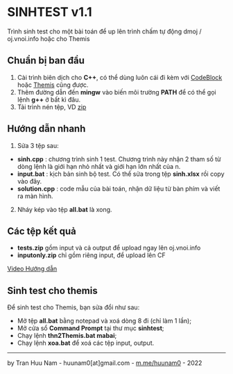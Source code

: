# SINHTEST v1.1
Trình sinh test cho một bài toán để up lên trình chấm tự động dmoj / oj.vnoi.info hoặc cho Themis

## Chuẩn bị ban đầu

1. Cài trình biên dịch cho **C++**, có thể dùng luôn cái đi kèm với [CodeBlock](https://drive.google.com/file/d/19jk4zx5ZBlLcmLPqW_0ZfHbAPZWd2VIO/view) hoặc [Themis](https://drive.google.com/file/d/1Zz3uXuTtG51N579zSmhtqWslgI82x8pH/view) cũng được.
2. Thêm đường dẫn đến **mingw** vào biến môi trường **PATH** để có thể gọi lệnh **g++** ở bất kì đâu.
3. Tải trình nén tệp, VD [zip](http://gnuwin32.sourceforge.net/packages/zip.htm)

## Hướng dẫn nhanh

1. Sửa 3 tệp sau:
+ **sinh.cpp** : chương trình sinh 1 test. Chương trình này nhận 2 tham số từ dòng lệnh là giới hạn nhỏ nhất và giới hạn lớn nhất của n.
+ **input.bat** : kịch bản sinh bộ test. Có thể sửa trong tệp **sinh.xlsx** rồi copy vào đây.
+ **solution.cpp** : code mẫu của bài toán, nhận dữ liệu từ bàn phím và viết ra màn hình.
2. Nháy kép vào tệp **all.bat** là xong.




## Các tệp kết quả

+ **tests.zip** gồm input và cả output để upload ngay lên oj.vnoi.info
+ **inputonly.zip** chỉ gồm riêng input, để upload lên CF 

[Video Hướng dẫn](https://www.youtube.com/watch?v=vyTOUv92PQM)

## Sinh test cho themis
Để sinh test cho Themis, bạn sửa đổi như sau:
+ Mở tệp **all.bat** bằng notepad và xoá dòng 8 đi (chỉ làm 1 lần);
+ Mở cửa sổ **Command Prompt** tại thư mục **sinhtest**;
+ Chạy lệnh **thn2Themis.bat mabai**;
+ Chạy lệnh **xoa.bat** để xoá các tệp input, output.

---------------
by Tran Huu Nam - huunam0[at]gmail.com - [m.me/huunam0](https://m.me/huunam0) - 2022
